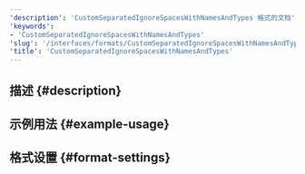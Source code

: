 ```yaml
---
'description': 'CustomSeparatedIgnoreSpacesWithNamesAndTypes 格式的文档'
'keywords':
- 'CustomSeparatedIgnoreSpacesWithNamesAndTypes'
'slug': '/interfaces/formats/CustomSeparatedIgnoreSpacesWithNamesAndTypes'
'title': 'CustomSeparatedIgnoreSpacesWithNamesAndTypes'
---
```


## 描述 {#description}

## 示例用法 {#example-usage}

## 格式设置 {#format-settings}
